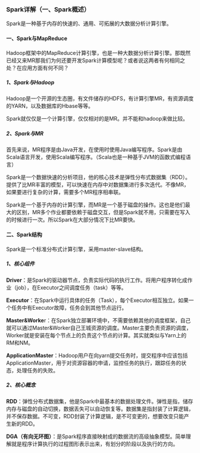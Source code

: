 ### Spark详解（一、Spark概述）

Spark是一种基于内存的快速的、通用、可拓展的大数据分析计算引擎。

#### 一、Spark与MapReduce

Hadoop框架中的MapReduce计算引擎，也是一种大数据分析计算引擎。那既然已经又来MR那我们为何还要开发Spark计算模型呢？或者说这两者有何相同之处？在应用方面有何不同？

##### 1、Spark与Hadoop

Hadoop是一个开源的生态圈，有文件储存的HDFS，有计算引擎MR，有资源调度的YARN，以及数据库的Hbase等等。

Spark就仅仅是一个计算引擎，仅仅相对的是MR。并不能和hadoop来做比较。

##### 2、Spark与MR

首先来说，MR程序是由Java开发，在使用时使用Java编写程序。Spark是由Scala语言开发，使用Scala编写程序。（Scala也是一种基于JVM的函数式编程语言）

Spark是一个数据快速的分析项目，他的核心技术是弹性分布式数据集（RDD）。提供了比MR丰富的模型，可以快速在内存中对数据集进行多次迭代。不像MR，如果要进行复杂的计算，需要多个MR程序相串联。

Spark是一个基于内存的计算引擎，而MR是一个基于磁盘的操作。这也是他们最大的区别，MR多个作业都要依赖于磁盘交互，但是Spark就不用，只需要在写入的时候进行一次。所以Spark在大部分情况下比MR要快。

#### 二、Spark结构

Spark是一个标准分布式计算引擎，采用master-slave结构。

##### 1、核心组件

**Driver**：是Spark的驱动器节点，负责实际代码的执行工作。将用户程序转化成作业（job），在Executor之间调度任务（task）等等。

**Executor**：在Spark中运行具体的任务（Task），每个Executor相互独立。如果一个任务中有Executor故障，任务会到其他节点运行。

**Master&Worke**r：在Spark独立部署环境中，不需要依赖其他的调度框架，自己就可以通过Master&Worker自己王城资源的调度。Master主要负责资源的调度，Worker就是安装在每个节点上的负责这个节点的计算。其实就类似与Yarn上的RM和NM。

**ApplicationMaster**：Hadoop用户在向yarn提交任务时，提交程序中应该包括ApplicationMaster，用于对资源容器的申请，监控任务的执行，跟踪任务的状态，处理任务的失败。

##### 2、核心概念

**RDD**：弹性分布式数据集，他是Spark中最基本的数据处理文件。弹性是指，储存内存与磁盘的自动切换，数据丢失可以自动恢复等。数据集是指封装了计算逻辑，并不保存数据。不可变，RDD封装了计算逻辑，是不可变更的，想要改变只能产生新的RDD。

**DGA（有向无环图）**：是Spark程序直接映射成的数据流的高级抽象模型。简单理解就是程序计算执行的过程图形表示出来，有划分的阶段以及执行的方向。

